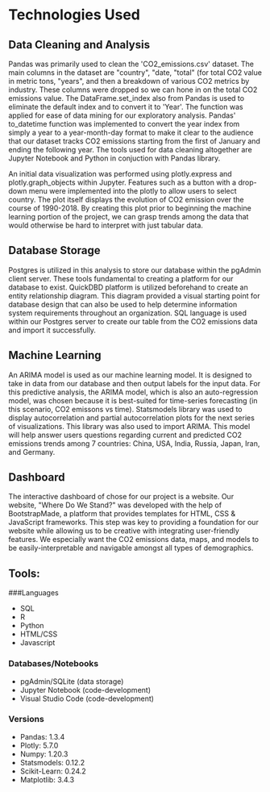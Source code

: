 # Technologies Used

## Data Cleaning and Analysis

Pandas was primarily used to clean the 'CO2_emissions.csv' dataset. The main columns in the dataset are "country", "date, "total" (for total CO2 value in metric tons, "years", and then a breakdown of various CO2 metrics by industry. These columns were dropped so we can hone in on the total CO2 emissions value. The DataFrame.set_index also from Pandas is used to eliminate the default index and to convert it to 'Year'. The function was applied for ease of data mining for our exploratory analysis. Pandas' to_datetime function was implemented to convert the year index from simply a year to a year-month-day format to make it clear to the audience that our dataset tracks CO2 emissions starting from the first of January and ending the following year. The tools used for data cleaning altogether are Jupyter Notebook and Python in conjuction with Pandas library. 

An initial data visualization was performed using plotly.express and plotly.graph_objects within Jupyter. Features such as a button with a drop-down menu were implemented into the plotly to allow users to select country. The plot itself displays the evolution of CO2 emission over the course of 1990-2018. By creating this plot prior to beginning the machine learning portion of the project, we can grasp trends among the data that would otherwise be hard to interpret with just tabular data.

## Database Storage

Postgres is utilized in this analysis to store our database within the pgAdmin client server. These tools fundamental to creating a platform for our database to exist. QuickDBD platform is utilized beforehand to create an entity relationship diagram. This diagram provided a visual starting point for database design that can also be used to help determine information system requirements throughout an organization. SQL language is used within our Postgres server to create our table from the CO2 emissions data and import it successfully. 

## Machine Learning

An ARIMA model is used as our machine learning model. It is designed to take in data from our database and then output labels for the input data. For this predictive analysis, the ARIMA model, which is also an auto-regression model, was chosen because it is best-suited for time-series forecasting (in this scenario, CO2 emissons vs time). Statsmodels library was used to display autocorrelation and partial autocorrelation plots for the next series of visualizations. This library was also used to import ARIMA. This model will help answer users questions regarding current and predicted CO2 emissions trends among 7 countries: China, USA, India, Russia, Japan, Iran, and Germany.

## Dashboard

The interactive dashboard of chose for our project is a website. Our website, "Where Do We Stand?" was developed with the help of BootstrapMade, a platform that provides templates for HTML, CSS & JavaScript frameworks. This step was key to providing a foundation for our website while allowing us to be creative with integrating user-friendly features. We especially want the CO2 emissions data, maps, and models to be easily-interpretable and navigable amongst all types of demographics. 


## Tools:

###Languages

* SQL
* R
* Python
* HTML/CSS
* Javascript

### Databases/Notebooks

* pgAdmin/SQLite (data storage)
* Jupyter Notebook (code-development)
* Visual Studio Code (code-development)

### Versions

* Pandas: 1.3.4
* Plotly: 5.7.0
* Numpy: 1.20.3
* Statsmodels: 0.12.2
* Scikit-Learn: 0.24.2
* Matplotlib: 3.4.3
